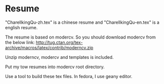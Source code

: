 Resume
======
"CharellkingQu-zh.tex" is a chinese resume and "CharellkingQu-en.tex" is
a english resume.

The resume is based on modercv. So you should download modercv from the below link:
http://tug.ctan.org/tex-archive/macros/latex/contrib/moderncv.zip

Unzip moderncv, modercv and templates is included.

Put my tow resumes into modercv root directory.

Use a tool to build these tex files. In fedora, I use geany editor.
